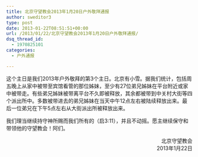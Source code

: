 ```yaml
---
title: 北京守望教会2013年1月20日户外敬拜通报
author: sweditor3
type: post
date: 2013-01-22T08:51:51+00:00
url: /2013/01/22/北京守望教会2013年1月20日户外敬拜通报/
dsq_thread_id:
  - 1970825101
categories:
  - 户外通报

---
```

这个主日是我们2013年户外敬拜的第3个主日。北京有小雪。据我们统计，包括周五晚上从家中被带至宾馆看管的那位姊妹，至少有27位弟兄姊妹在平台附近或家中被带走。有些弟兄姊妹被带离平台不久即被释放，其余都被带到中关村大街等四个派出所中。多数被带进去的弟兄姊妹在当天中午12点左右被陆续释放出来。最后一位弟兄在下午5点左右从大街派出所被释放出来。

我们理当继续持守神所赐而我们所有的（启3:11），并且不动摇。愿主继续保守和带领他的守望教会！阿们。

<p style="text-align: right;">
  北京守望教会<br /> 2013年1月22日
</p>